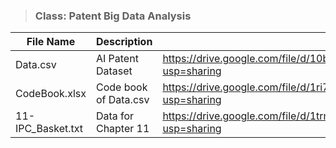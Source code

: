 > ### **Class: Patent Big Data Analysis**
|File Name|Description|URL|
|------------|------------|-------------------------------------------------------|
|Data.csv|AI Patent Dataset|https://drive.google.com/file/d/10bQv-F1XOPXchXvV_ehIYHL-tmKwwKBe/view?usp=sharing|
|CodeBook.xlsx|Code book of Data.csv|https://drive.google.com/file/d/1ri7_0y0r6rDqIpEM9gHx-Dg14eJjbnUD/view?usp=sharing
|11-IPC_Basket.txt|Data for Chapter 11|https://drive.google.com/file/d/1trmdK1O9MwIRQc3x6ED587G9w4yeYBRU/view?usp=sharing
